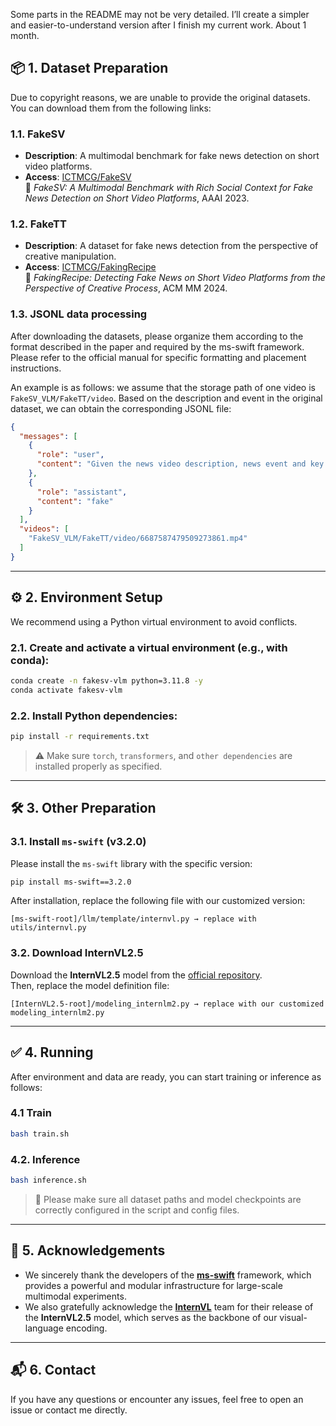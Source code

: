 

Some parts in the README may not be very detailed. I’ll create a simpler and easier-to-understand version after I finish my current work. About 1 month.

## 📦 1. Dataset Preparation

Due to copyright reasons, we are unable to provide the original datasets. You can download them from the following links:

### 1.1. FakeSV

- **Description**: A multimodal benchmark for fake news detection on short video platforms.
- **Access**: [ICTMCG/FakeSV](https://github.com/ICTMCG/FakeSV)  
  📄 *FakeSV: A Multimodal Benchmark with Rich Social Context for Fake News Detection on Short Video Platforms*, AAAI 2023.

### 1.2. FakeTT

- **Description**: A dataset for fake news detection from the perspective of creative manipulation.
- **Access**: [ICTMCG/FakingRecipe](https://github.com/ICTMCG/FakingRecipe)  
  📄 *FakingRecipe: Detecting Fake News on Short Video Platforms from the Perspective of Creative Process*, ACM MM 2024.

### 1.3. JSONL data processing
After downloading the datasets, please organize them according to the format described in the paper and required by the ms-swift framework. Please refer to the official manual for specific formatting and placement instructions. 

An example is as follows: we assume that the storage path of one video is `FakeSV_VLM/FakeTT/video`. Based on the description and event in the original dataset, we can obtain the corresponding JSONL file:

```json
{
  "messages": [
    {
      "role": "user",
      "content": "Given the news video description, news event and key frames, you need to predict the authenticity of the news video. If the video is more likely to be fake news, return fake; otherwise, return real. Please avoid providing ambiguous evaluations such as undetermined. News video description: Jimmy Fallon ripped off Donald Trump's toupee, News event: Trump toupee video, News video key frames: <video>, Your prediction (no need to give your analysis, return real or fake only):"
    },
    {
      "role": "assistant",
      "content": "fake"
    }
  ],
  "videos": [
    "FakeSV_VLM/FakeTT/video/6687587479509273861.mp4"
  ]
}
```

---

## ⚙️ 2. Environment Setup

We recommend using a Python virtual environment to avoid conflicts.

### 2.1. Create and activate a virtual environment (e.g., with conda):

```bash
conda create -n fakesv-vlm python=3.11.8 -y
conda activate fakesv-vlm
```

### 2.2. Install Python dependencies:

```bash
pip install -r requirements.txt
```

> ⚠️ Make sure `torch`, `transformers`, and `other dependencies` are installed properly as specified.

---

## 🛠️ 3. Other Preparation

### 3.1. Install `ms-swift` (v3.2.0)

Please install the `ms-swift` library with the specific version:

```bash
pip install ms-swift==3.2.0
```

After installation, replace the following file with our customized version:

```text
[ms-swift-root]/llm/template/internvl.py → replace with utils/internvl.py
```

### 3.2. Download InternVL2.5

Download the **InternVL2.5** model from the [official repository](https://github.com/OpenGVLab/InternVL).  
Then, replace the model definition file:

```text
[InternVL2.5-root]/modeling_internlm2.py → replace with our customized modeling_internlm2.py
```

---

## ✅ 4. Running

After environment and data are ready, you can start training or inference as follows:

### 4.1 Train

```bash
bash train.sh
```

### 4.2. Inference

```bash
bash inference.sh
```

> 📌 Please make sure all dataset paths and model checkpoints are correctly configured in the script and config files.

---

## 🙏 5. Acknowledgements

- We sincerely thank the developers of the [**ms-swift**](https://github.com/modelscope/ms-swift) framework, which provides a powerful and modular infrastructure for large-scale multimodal experiments.
- We also gratefully acknowledge the [**InternVL**](https://github.com/OpenGVLab/InternVL) team for their release of the **InternVL2.5** model, which serves as the backbone of our visual-language encoding.

---

## 📬 6. Contact

If you have any questions or encounter any issues, feel free to open an issue or contact me directly.
